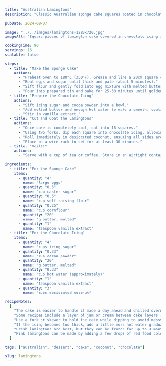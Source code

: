 ```yaml
---
title: "Australian Lamingtons"
description: "Classic Australian sponge cake squares coated in chocolate icing and rolled in desiccated coconut. A beloved treat perfect for afternoon tea."

pubDate: 2024-08-07

image: "../../images/lamingtons-1280x720.jpg"
imageAlt: "Square pieces of lamington cake covered in chocolate icing and coconut on a white plate"

cookingTime: 90
servings: 16
scalable: false

steps:
  - title: "Make the Sponge Cake"
    actions:
      - "Preheat oven to 180°C (350°F). Grease and line a 20cm square cake tin."
      - "Beat eggs and sugar until thick and pale (about 5 minutes)."
      - "Sift flour and gently fold into egg mixture with melted butter and vanilla."
      - "Pour into prepared tin and bake for 25-30 minutes until golden and springs back when touched."
  - title: "Prepare the Chocolate Icing"
    actions:
      - "Sift icing sugar and cocoa powder into a bowl."
      - "Add melted butter and enough hot water to make a smooth, coating consistency."
      - "Stir in vanilla extract."
  - title: "Cut and Coat the Lamingtons"
    actions:
      - "Once cake is completely cool, cut into 16 squares."
      - "Using two forks, dip each square into chocolate icing, allowing excess to drain."
      - "Roll immediately in desiccated coconut, ensuring all sides are covered."
      - "Place on a wire rack to set for at least 30 minutes."
  - title: "Voilà!"
    actions:
      - "Serve with a cup of tea or coffee. Store in an airtight container for up to 3 days."

ingredients:
  - title: "For the Sponge Cake"
    items:
      - quantity: "4"
        name: "large eggs"
      - quantity: "0.5"
        name: "cup caster sugar"
      - quantity: "0.5"
        name: "cup self-raising flour"
      - quantity: "0.25"
        name: "cup cornflour"
      - quantity: "20"
        name: "g butter, melted"
      - quantity: "1"
        name: "teaspoon vanilla extract"
  - title: "For the Chocolate Icing"
    items:
      - quantity: "4"
        name: "cups icing sugar"
      - quantity: "0.33"
        name: "cup cocoa powder"
      - quantity: "20"
        name: "g butter, melted"
      - quantity: "0.33"
        name: "cup hot water (approximately)"
      - quantity: "1"
        name: "teaspoon vanilla extract"
      - quantity: "3"
        name: "cups desiccated coconut"

recipeNotes:
  [
    "The cake is easier to handle if made a day ahead and chilled overnight.",
    "Some recipes include a layer of jam or cream between cake layers - feel free to experiment.",
    "Use a fork or skewer to hold the cake while dipping to avoid messy fingers.",
    "If the icing becomes too thick, add a little more hot water gradually.",
    "Fresh lamingtons are best, but they can be frozen for up to 3 months.",
    "Pink lamingtons can be made by adding a few drops of red food coloring to the icing."
  ]

tags: ["australian", "dessert", "cake", "coconut", "chocolate"]

slug: lamingtons
---
```

